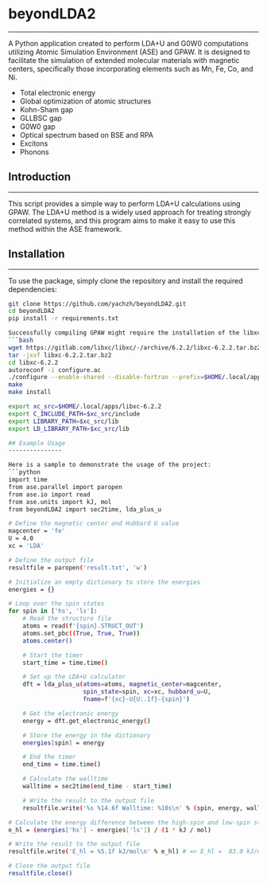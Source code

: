 # beyondLDA2
---------------

A Python application created to perform LDA+U and G0W0 computations utilizing Atomic Simulation Environment (ASE) and GPAW. 
It is designed to facilitate the simulation of extended molecular materials with magnetic centers, 
specifically those incorporating elements such as Mn, Fe, Co, and Ni.

- Total electronic energy
- Global optimization of atomic structures
- Kohn-Sham gap
- GLLBSC gap
- G0W0 gap
- Optical spectrum based on BSE and RPA
- Excitons
- Phonons

## Introduction
---------------

This script provides a simple way to perform LDA+U calculations using GPAW. The LDA+U method is a widely used approach for 
treating strongly correlated systems, 
and this program aims to make it easy to use this method within the ASE framework.

## Installation
---------------

To use the package, simply clone the repository and install the required dependencies:
```bash
git clone https://github.com/yachzh/beyondLDA2.git
cd beyondLDA2
pip install -r requirements.txt

Successfully compiling GPAW might require the installation of the libxc library:
```bash
wget https://gitlab.com/libxc/libxc/-/archive/6.2.2/libxc-6.2.2.tar.bz2
tar -jxvf libxc-6.2.2.tar.bz2
cd libxc-6.2.2
autoreconf -i configure.ac
./configure --enable-shared --disable-fortran --prefix=$HOME/.local/apps/libxc-6.2.2
make
make install

export xc_src=$HOME/.local/apps/libxc-6.2.2
export C_INCLUDE_PATH=$xc_src/include
export LIBRARY_PATH=$xc_src/lib
export LD_LIBRARY_PATH=$xc_src/lib

## Example Usage
---------------

Here is a sample to demonstrate the usage of the project:
```python
import time
from ase.parallel import paropen
from ase.io import read
from ase.units import kJ, mol
from beyondLDA2 import sec2time, lda_plus_u

# Define the magnetic center and Hubbard U value
magcenter = 'fe'
U = 4.0
xc = 'LDA'

# Define the output file
resultfile = paropen('result.txt', 'w')

# Initialize an empty dictionary to store the energies
energies = {}

# Loop over the spin states
for spin in ['hs', 'ls']:
    # Read the structure file
    atoms = read(f'{spin}.STRUCT_OUT')
    atoms.set_pbc((True, True, True))
    atoms.center()

    # Start the timer
    start_time = time.time()

    # Set up the LDA+U calculator
    dft = lda_plus_u(atoms=atoms, magnetic_center=magcenter,
                     spin_state=spin, xc=xc, hubbard_u=U,
                     fname=f'{xc}-U{U:.1f}-{spin}')

    # Get the electronic energy
    energy = dft.get_electronic_energy()

    # Store the energy in the dictionary
    energies[spin] = energy

    # End the timer
    end_time = time.time()

    # Calculate the walltime
    walltime = sec2time(end_time - start_time)

    # Write the result to the output file
    resultfile.write('%s %14.6f Walltime: %10s\n' % (spin, energy, walltime))

# Calculate the energy difference between the high-spin and low-spin states
e_hl = (energies['hs'] - energies['ls']) / (1 * kJ / mol)

# Write the result to the output file
resultfile.write('E_hl = %5.1f kJ/mol\n' % e_hl) # => E_hl =  83.0 kJ/mol

# Close the output file
resultfile.close()

